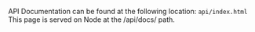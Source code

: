 API Documentation can be found at the following location: `api/index.html`
This page is served on Node at the /api/docs/ path.